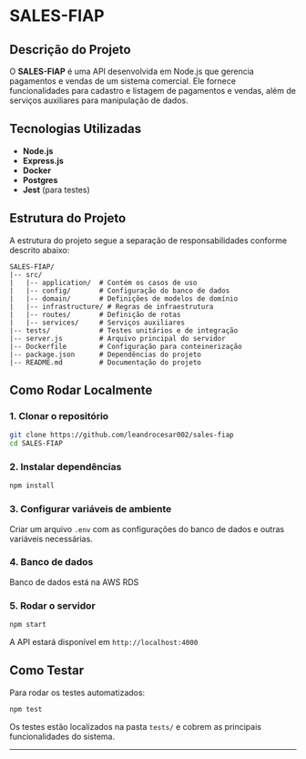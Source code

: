 # SALES-FIAP

## Descrição do Projeto
O **SALES-FIAP** é uma API desenvolvida em Node.js que gerencia pagamentos e vendas de um sistema comercial. Ele fornece funcionalidades para cadastro e listagem de pagamentos e vendas, além de serviços auxiliares para manipulação de dados.

## Tecnologias Utilizadas
- **Node.js**
- **Express.js**
- **Docker**
- **Postgres** 
- **Jest** (para testes)

## Estrutura do Projeto
A estrutura do projeto segue a separação de responsabilidades conforme descrito abaixo:

```
SALES-FIAP/
|-- src/
|   |-- application/  # Contém os casos de uso
|   |-- config/       # Configuração do banco de dados
|   |-- domain/       # Definições de modelos de domínio
|   |-- infrastructure/ # Regras de infraestrutura
|   |-- routes/       # Definição de rotas
|   |-- services/     # Serviços auxiliares
|-- tests/            # Testes unitários e de integração
|-- server.js         # Arquivo principal do servidor
|-- Dockerfile        # Configuração para conteinerização
|-- package.json      # Dependências do projeto
|-- README.md         # Documentação do projeto
```

## Como Rodar Localmente
### 1. Clonar o repositório
```bash
git clone https://github.com/leandrocesar002/sales-fiap
cd SALES-FIAP
```

### 2. Instalar dependências
```bash
npm install
```

### 3. Configurar variáveis de ambiente
Criar um arquivo `.env` com as configurações do banco de dados e outras variáveis necessárias.

### 4. Banco de dados
Banco de dados está na AWS RDS

### 5. Rodar o servidor
```bash
npm start
```
A API estará disponível em `http://localhost:4000`

## Como Testar
Para rodar os testes automatizados:
```bash
npm test
```
Os testes estão localizados na pasta `tests/` e cobrem as principais funcionalidades do sistema.

---


